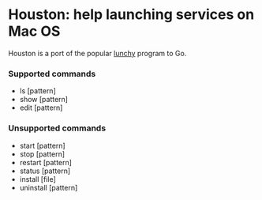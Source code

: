 # Houston: help launching services on Mac OS

Houston is a port of the popular
[lunchy](https://github.com/eddiezane/lunchy/) program to Go.

### Supported commands

  - ls [pattern]
  - show [pattern]
  - edit [pattern]

### Unsupported commands

  - start [pattern]
  - stop [pattern]
  - restart [pattern]
  - status [pattern]
  - install [file]
  - uninstall [pattern]

